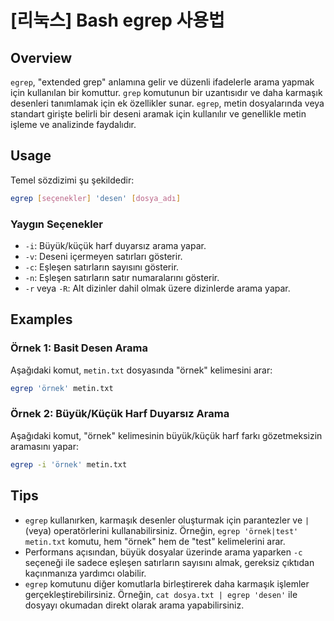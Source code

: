 # [리눅스] Bash egrep 사용법

## Overview
`egrep`, "extended grep" anlamına gelir ve düzenli ifadelerle arama yapmak için kullanılan bir komuttur. `grep` komutunun bir uzantısıdır ve daha karmaşık desenleri tanımlamak için ek özellikler sunar. `egrep`, metin dosyalarında veya standart girişte belirli bir deseni aramak için kullanılır ve genellikle metin işleme ve analizinde faydalıdır.

## Usage
Temel sözdizimi şu şekildedir:

```bash
egrep [seçenekler] 'desen' [dosya_adı]
```

### Yaygın Seçenekler
- `-i`: Büyük/küçük harf duyarsız arama yapar.
- `-v`: Deseni içermeyen satırları gösterir.
- `-c`: Eşleşen satırların sayısını gösterir.
- `-n`: Eşleşen satırların satır numaralarını gösterir.
- `-r` veya `-R`: Alt dizinler dahil olmak üzere dizinlerde arama yapar.

## Examples
### Örnek 1: Basit Desen Arama
Aşağıdaki komut, `metin.txt` dosyasında "örnek" kelimesini arar:

```bash
egrep 'örnek' metin.txt
```

### Örnek 2: Büyük/Küçük Harf Duyarsız Arama
Aşağıdaki komut, "örnek" kelimesinin büyük/küçük harf farkı gözetmeksizin aramasını yapar:

```bash
egrep -i 'örnek' metin.txt
```

## Tips
- `egrep` kullanırken, karmaşık desenler oluşturmak için parantezler ve `|` (veya) operatörlerini kullanabilirsiniz. Örneğin, `egrep 'örnek|test' metin.txt` komutu, hem "örnek" hem de "test" kelimelerini arar.
- Performans açısından, büyük dosyalar üzerinde arama yaparken `-c` seçeneği ile sadece eşleşen satırların sayısını almak, gereksiz çıktıdan kaçınmanıza yardımcı olabilir.
- `egrep` komutunu diğer komutlarla birleştirerek daha karmaşık işlemler gerçekleştirebilirsiniz. Örneğin, `cat dosya.txt | egrep 'desen'` ile dosyayı okumadan direkt olarak arama yapabilirsiniz.